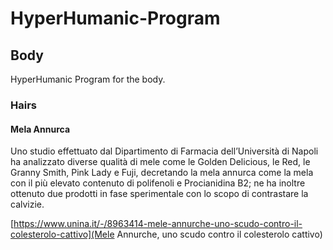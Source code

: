 # HyperHumanic-Program

## Body

HyperHumanic Program for the body.

### Hairs

#### Mela Annurca

Uno studio effettuato dal Dipartimento di Farmacia dell’Università di Napoli ha analizzato diverse qualità di mele come le Golden Delicious, le Red, le Granny Smith, Pink Lady e Fuji, decretando la mela annurca come la mela con il più elevato contenuto di polifenoli e Procianidina B2; ne ha inoltre ottenuto due prodotti in fase sperimentale con lo scopo di contrastare la calvizie.

[https://www.unina.it/-/8963414-mele-annurche-uno-scudo-contro-il-colesterolo-cattivo](Mele Annurche, uno scudo contro il colesterolo cattivo)
